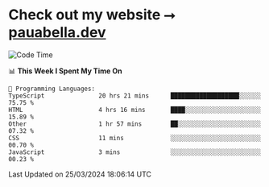 # Check out my website ⭢ [pauabella.dev](https://pauabella.dev)

<!--START_SECTION:waka-->
![Code Time](http://img.shields.io/badge/Code%20Time-3%2C145%20hrs%2025%20mins-blue)

📊 **This Week I Spent My Time On** 

```text
💬 Programming Languages: 
TypeScript               20 hrs 21 mins      ███████████████████░░░░░░   75.75 % 
HTML                     4 hrs 16 mins       ████░░░░░░░░░░░░░░░░░░░░░   15.89 % 
Other                    1 hr 57 mins        ██░░░░░░░░░░░░░░░░░░░░░░░   07.32 % 
CSS                      11 mins             ░░░░░░░░░░░░░░░░░░░░░░░░░   00.70 % 
JavaScript               3 mins              ░░░░░░░░░░░░░░░░░░░░░░░░░   00.23 % 
```


 Last Updated on 25/03/2024 18:06:14 UTC
<!--END_SECTION:waka-->
